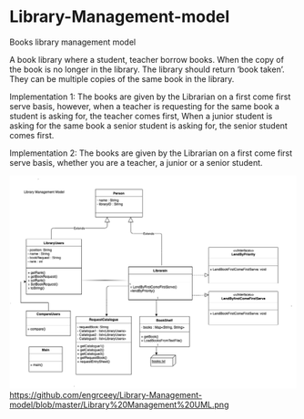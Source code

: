 # Library-Management-model
Books library management model

A book library where a student, teacher borrow books. When the copy of the book is no longer in the library. The library should return ‘book taken’. They can be multiple copies of the same book in the library.

Implementation 1:
The books are given by the Librarian on a first come first serve basis, however, when a teacher is requesting for the same book a student is asking for, the teacher comes first, When a junior student is asking for the same book a senior student is asking for, the senior student comes first.

Implementation 2:
The books are given by the Librarian on a first come first serve basis, whether you are a teacher, a junior or a senior student.



![Screenshot](https://github.com/engrceey/Library-Management-model/blob/master/Library%20Management%20UML.png)
https://github.com/engrceey/Library-Management-model/blob/master/Library%20Management%20UML.png
